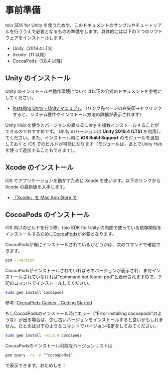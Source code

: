 # 事前準備

toio SDK for Unity を使うためや、このドキュメントのサンプルやチュートリアルを行ううえで必要となるものの準備をします。具体的には以下の３つのソフトウェアをインストールします。

- Unity（2019.4 LTS）
- Xcode（11 以降）
- CocoaPods（1.8.4 以降）

## Unity のインストール

Unity のインストールや動作環境については以下の公式のドキュメントを参考にしてください。

- [Installing Unity \- Unity マニュアル](https://docs.unity3d.com/ja/2019.4/Manual/GettingStartedInstallingUnity.html)
（リンク先ページの右矢印→をクリックすると、システム要件やインストール方法の詳細が表示されます）

Unity Hub を使うとバージョンの異なる Unity を複数インストールすることができるのでおすすめです。
Unity のバージョンは **Unity 2019.4 (LTS)** を利用してください。また、インストール時に **iOS Build Support** のモジュールを追加しておくと iOS でのビルドが可能になります（モジュールは、あとでUnity Hubを使って追加することもできます）。

## Xcode のインストール

iOS でアプリケーションを動かすために Xcode を使います。以下のリンクから Xcode の最新版を入手します。

- [‎「Xcode」を Mac App Store で](https://apps.apple.com/jp/app/xcode/id497799835)

## CocoaPods のインストール

iOS 向けのビルドを行う際、toio SDK for Unity の内部で使っている依存関係をインストールするために[CocoaPods](https://cocoapods.org/)が必要となります。

CocoaPodsが既にインストールされているかどうかは、次のコマンドで確認できます。

```sh
pod --version
```

CocoaPodsがインストールされていればそのバージョンが表示され、まだインストールされていなければ"command not found: pod"と表示されますので、下記のコマンドでインストールしてください。

```sh
sudo gem install cocoapods
```

参考: [CocoaPods Guides \- Getting Started](https://guides.cocoapods.org/using/getting-started.html)

もしCocoaPodsのインストール時にエラー（"Error installing cocoapods"のような）が出る場合は、少し古いバージョンをインストールすると良いかもしれません。たとえば以下のようなコマンドでバージョン指定をしてみてください。
```sh
sudo gem install -v1.8.4 cocoapods
```
CocoaPodsのインストール可能なバージョンリストは
```sh
gem query -ra -n “^cocoapods$”
```
で表示できます。おためしを！